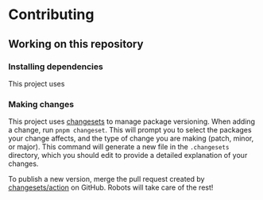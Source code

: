 # Contributing

## Working on this repository

### Installing dependencies

This project uses

### Making changes

This project uses [changesets](https://github.com/changesets/changesets/blob/main/docs/intro-to-using-changesets.md) to manage package versioning. When adding a change, run `pnpm changeset`. This will prompt you to select the packages your change affects, and the type of change you are making (patch, minor, or major). This command will generate a new file in the `.changesets` directory, which you should edit to provide a detailed explanation of your changes.

To publish a new version, merge the pull request created by [changesets/action](https://github.com/changesets/action) on GitHub. Robots will take care of the rest!
